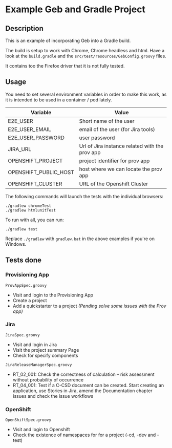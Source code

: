 # Example Geb and Gradle Project


## Description

This is an example of incorporating Geb into a Gradle build.

The build is setup to work with Chrome, Chrome headless and html. Have a look at the `build.gradle` and the `src/test/resources/GebConfig.groovy` files.

It contains too the Firefox driver that it is not fully tested.

## Usage

You need to set several environment variables in order to make this work, as it is intended to be used in a container / pod lately.

| Variable | Value |
|---|---|
| E2E_USER | Short name of the user |
| E2E_USER_EMAIL | email of the user (for Jira tools) |
| E2E_USER_PASSWORD | user password |
| JIRA_URL | Url of Jira instance related with the prov app |
| OPENSHIFT_PROJECT | project identifier for prov app |
| OPENSHIFT_PUBLIC_HOST | host where we can locate the prov app |
| OPENSHIFT_CLUSTER | URL of the Openshift Cluster |

The following commands will launch the tests with the individual browsers:

    ./gradlew chromeTest
    ./gradlew htmlunitTest

To run with all, you can run:

    ./gradlew test

Replace `./gradlew` with `gradlew.bat` in the above examples if you're on Windows.

## Tests done

### Provisioning App
`ProvAppSpec.groovy`
* Visit and login to the Provisioning App
* Create a project
* Add a quickstarter to a project *(Pending solve some issues with the Prov app)*

### Jira
`JiraSpec.groovy`
* Visit and login in Jira
* Visit the project summary Page
* Check for specify components

`JiraReleaseManagerSpec.groovy`
* RT_02_001: Check the correctness of calculation – risk assessment without probability of occurrence 
* RT_04_001: Test if a C-CSD document can be created. Start creating an application, use Stories in Jira, amend the Documentation chapter issues and check the issue workflows

### OpenShift
`OpenShiftSpec.groovy`
* Visit and login to Openshift
* Check the existence of namespaces for for a project (-cd, -dev and -test)








